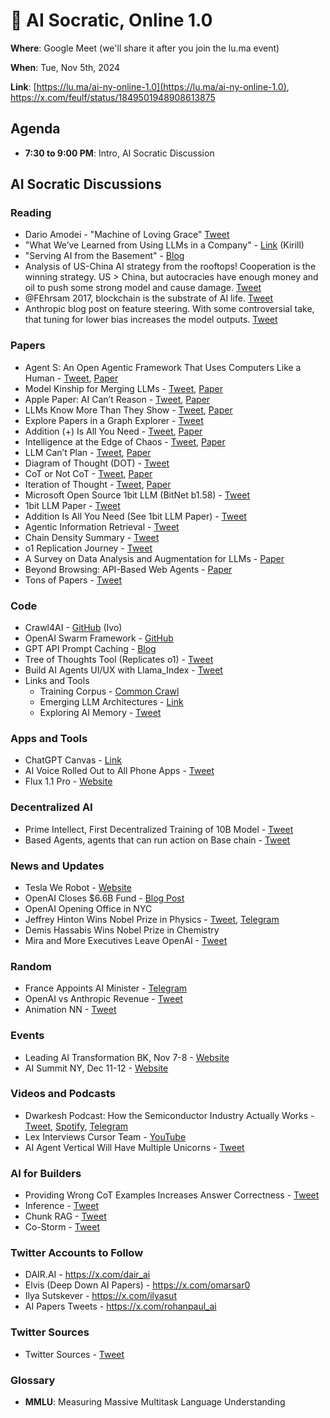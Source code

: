 # 🏺 AI Socratic, Online 1.0

**Where**: Google Meet (we'll share it after you join the lu.ma event)

**When**: Tue, Nov 5th, 2024

**Link**: [https://lu.ma/ai-ny-online-1.0](https://lu.ma/ai-ny-online-1.0), ​https://x.com/feulf/status/1849501948908613875

## Agenda

- **7:30 to 9:00 PM**: Intro, AI Socratic Discussion

## AI Socratic Discussions

### Reading

- Dario Amodei - "Machine of Loving Grace" [Tweet](https://x.com/DarioAmodei/status/1844830404064288934)
- "What We’ve Learned from Using LLMs in a Company" - [Link](https://applied-llms.org/#design-your-ux-for-human-in-the-loop) (Kirill)
- "Serving AI from the Basement" - [Blog](https://www.ahmadosman.com/blog/serving-ai-from-the-basement-part-ii/)
- Analysis of US-China AI strategy from the rooftops! Cooperation is the winning strategy. US > China, but autocracies have enough money and oil to push some strong model and cause damage. [Tweet](https://x.com/labenz/status/1849268348757938641)
- @FEhrsam 2017, blockchain is the substrate of AI life. [Tweet](https://x.com/js_horne/status/1849162754579476848)
- Anthropic blog post on feature steering. With some controversial take, that tuning for lower bias increases the model outputs. [Tweet](https://x.com/AnthropicAI/status/1849840131412296039)

### Papers

- Agent S: An Open Agentic Framework That Uses Computers Like a Human - [Tweet](https://x.com/MFarajtabar/status/1844456880971858028), [Paper](https://arxiv.org/abs/2410.08164v1)
- Model Kinship for Merging LLMs - [Tweet](https://x.com/omarsar0/status/1846753148007846329), [Paper](https://arxiv.org/abs/2410.12613)
- Apple Paper: AI Can’t Reason - [Tweet](https://x.com/MFarajtabar/status/1844456880971858028), [Paper](https://arxiv.org/pdf/2410.05229)
- LLMs Know More Than They Show - [Tweet](https://x.com/omarsar0/status/1842240840389001381), [Paper](https://arxiv.org/pdf/2410.02707)
- Explore Papers in a Graph Explorer - [Tweet](https://x.com/leland_mcinnes/status/1844111271903494338?7a=)
- Addition (+) Is All You Need - [Tweet](https://x.com/omarsar0/status/1844043652966072742), [Paper](https://arxiv.org/pdf/2410.00907)
- Intelligence at the Edge of Chaos - [Tweet](https://x.com/rohanpaul_ai/status/1844140597730263514?2=), [Paper](https://www.arxiv.org/pdf/2410.02536)
- LLM Can’t Plan - [Tweet](https://x.com/omarsar0/status/1838353480672563581), [Paper](https://arxiv.org/pdf/2409.13373)
- Diagram of Thought (DOT) - [Tweet](https://x.com/omarsar0/status/1835882277563179512)
- CoT or Not CoT - [Tweet](https://x.com/omarsar0/status/1836599280477299013), [Paper](https://arxiv.org/pdf/2409.12183)
- Iteration of Thought - [Tweet](https://x.com/omarsar0/status/1836977595847692671), [Paper](https://arxiv.org/pdf/2409.12618)
- Microsoft Open Source 1bit LLM (BitNet b1.58) - [Tweet](https://x.com/rohanpaul_ai/status/1847814379657462201)
- 1bit LLM Paper - [Tweet](https://x.com/rohanpaul_ai/status/1848061956697301072)
- Addition Is All You Need (See 1bit LLM Paper) - [Tweet](https://x.com/rohanpaul_ai/status/1848383106736398456)
- Agentic Information Retrieval - [Tweet](https://x.com/omarsar0/status/1848396596230127655?s=46)
- Chain Density Summary - [Tweet](https://x.com/rohanpaul_ai/status/1850567446475788417)
- o1 Replication Journey - [Tweet](https://x.com/omarsar0/status/1850748790308761988)
- A Survey on Data Analysis and Augmentation for LLMs - [Paper](https://arxiv.org/pdf/2410.12896)
- Beyond Browsing: API-Based Web Agents - [Paper](https://arxiv.org/abs/2410.16464)
- Tons of Papers - [Tweet](https://x.com/TheAITimeline/status/1850237734381834447)

### Code

- Crawl4AI - [GitHub](https://github.com/unclecode/crawl4ai) (Ivo)
- OpenAI Swarm Framework - [GitHub](https://github.com/openai/swarm)
- GPT API Prompt Caching - [Blog](https://openai.com/index/api-prompt-caching/)
- Tree of Thoughts Tool (Replicates o1) - [Tweet](https://x.com/pranavmarla/status/1838590157265539307)
- Build AI Agents UI/UX with Llama_Index - [Tweet](https://x.com/llama_index/status/1837154691001520367)
- Links and Tools
  - Training Corpus - [Common Crawl](https://commoncrawl.org)
  - Emerging LLM Architectures - [Link](https://a16z.com/emerging-architectures-for-llm-applications/)
  - Exploring AI Memory - [Tweet](https://x.com/TGUPJ/status/1848548324388778386)


### Apps and Tools

- ChatGPT Canvas - [Link](https://openai.com/index/introducing-canvas/)
- AI Voice Rolled Out to All Phone Apps - [Tweet](https://x.com/sama/status/1838864011321872407?26=)
- Flux 1.1 Pro - [Website](https://t.me/c/1915094366/383/2453)

### Decentralized AI

- Prime Intellect, First Decentralized Training of 10B Model - [Tweet](https://x.com/PrimeIntellect/status/1844814829154169038)
- Based Agents, agents that can run action on Base chain - [Tweet](https://x.com/MurrLincoln/status/1850226148594082120)

### News and Updates

- Tesla We Robot - [Website](https://www.tesla.com/we-robot)
- OpenAI Closes $6.6B Fund - [Blog Post](https://openai.com/index/scale-the-benefits-of-ai/)
- OpenAI Opening Office in NYC
- Jeffrey Hinton Wins Nobel Prize in Physics - [Tweet](https://x.com/jmannhart/status/1843831370352865711?s=46), [Telegram](https://t.me/c/1915094366/383/2458)
- Demis Hassabis Wins Nobel Prize in Chemistry
- Mira and More Executives Leave OpenAI - [Tweet](https://x.com/miramurati/status/1839025700009030027)

### Random

- France Appoints AI Minister - [Telegram](https://t.me/c/1915094366/383/2446)
- OpenAI vs Anthropic Revenue - [Tweet](https://x.com/tanayj/status/1841345929993212211)
- Animation NN - [Tweet](https://x.com/gabeElbling/status/1850220333631943068)

### Events

- Leading AI Transformation BK, Nov 7-8 - [Website](https://www.conference-board.org/events/leading-ai-transformation)
- AI Summit NY, Dec 11-12 - [Website](https://newyork.theaisummit.com/)

### Videos and Podcasts

- Dwarkesh Podcast: How the Semiconductor Industry Actually Works - [Tweet](https://x.com/dwarkesh_sp/status/1842262083825738058?s=46), [Spotify](https://open.spotify.com/episode/6q1XODE2L5bqqBwe7434S7), [Telegram](https://t.me/c/1915094366/1589/2423)
- Lex Interviews Cursor Team - [YouTube](https://www.youtube.com/watch?v=oFfVt3S51T4)
- AI Agent Vertical Will Have Multiple Unicorns - [Tweet](https://x.com/garrytan/status/1842675062811545902)


### AI for Builders

- Providing Wrong CoT Examples Increases Answer Correctness - [Tweet](https://x.com/omarsar0/status/1849139985712369907)
- Inference - [Tweet](https://x.com/rohanpaul_ai/status/1849453447579324592)
- Chunk RAG - [Tweet](https://x.com/omarsar0/status/1850742796673744954)
- Co-Storm - [Tweet](https://x.com/YuchengJiang0/status/1850925017049280527)

### Twitter Accounts to Follow
- DAIR.AI - https://x.com/dair_ai
- Elvis (Deep Down AI Papers) - https://x.com/omarsar0
- Ilya Sutskever - https://x.com/ilyasut
- AI Papers Tweets - https://x.com/rohanpaul_ai

### Twitter Sources
- Twitter Sources - [Tweet](https://x.com/omarsar0/status/1850240626882674885)

### **Glossary**
- **MMLU**: Measuring Massive Multitask Language Understanding
